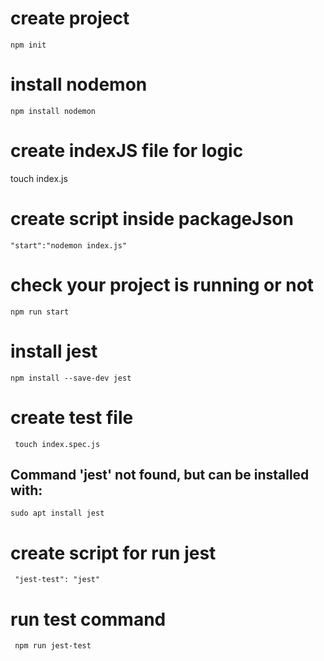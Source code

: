 # create project
    npm init

# install nodemon
    npm install nodemon

# create indexJS file for logic
   touch index.js

# create script inside packageJson
    "start":"nodemon index.js"

# check your project is running or not
    npm run start

# install jest
    npm install --save-dev jest

# create test file
     touch index.spec.js

## Command 'jest' not found, but can be installed with:
    sudo apt install jest

# create script for run jest
     "jest-test": "jest"

# run test command
     npm run jest-test


